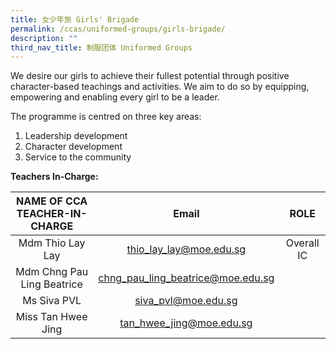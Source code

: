 ```yaml
---
title: 女少年旅 Girls' Brigade
permalink: /ccas/uniformed-groups/girls-brigade/
description: ""
third_nav_title: 制服团体 Uniformed Groups
---
```

We desire our girls to achieve their fullest potential through positive character-based teachings and activities. We aim to do so by equipping, empowering and enabling every girl to be a leader.

The programme is centred on three key areas: 
1. Leadership development
2. Character development
3. Service to the community  

**Teachers In-Charge:**

| NAME OF CCA<br>TEACHER-IN-CHARGE |               Email               |    ROLE    |
|:--------------------------------:|:---------------------------------:|:----------:|
|         Mdm Thio Lay Lay         |      thio_lay_lay@moe.edu.sg      | Overall IC |
|    Mdm Chng Pau Ling Beatrice    | chng_pau_ling_beatrice@moe.edu.sg |            |
|            Ms Siva PVL           |        siva_pvl@moe.edu.sg        |            |
|        Miss Tan Hwee Jing        |      tan_hwee_jing@moe.edu.sg     |            |

